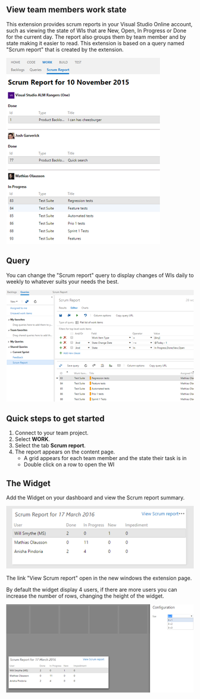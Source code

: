 ## View team members work state  ##

This extension provides scrum reports in your Visual Studio Online account, such as viewing the state of WIs that are New, Open, In Progress or Done for the current day. The report also groups them by team member and by state making it easier to read.
This extension is based on a query named "Scrum report" that is created by the extension.

![View scrum report](images/image1.png)

## Query ##

You can change the "Scrum report" query to display changes of WIs daily to weekly to whatever suits your needs the best.

![Scrum report Query](images/image2.png)

## Quick steps to get started ##

1. Connect to your team project.
1. Select **WORK**.
1. Select the tab **Scrum report**.
1. The report appears on the content page.
	- A grid appears for each team member and the state their task is in
	- Double click on a row to open the WI

## The Widget ##

Add the Widget on your dashboard and view the Scrum report summary.

![View scrum report Widget](images/widget.png)

The link "View Scrum report" open in the new windows the extension page.

By default the widget display 4 users, if there are more users you can increase the number of rows, changing the height of the widget.

![View scrum report Widget config](images/widgetConfig.png)
